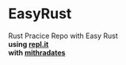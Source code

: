 # EasyRust
Rust Pracice Repo with Easy Rust<br/>
**using [repl.it](https://replit.com)**<br/>
**with [mithradates](https://www.youtube.com/watch?v=W9DO6m8JSSs&list=PLfllocyHVgsSJf1zO6k6o3SX2mbZjAqYE)**
